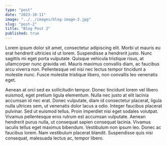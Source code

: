 ```yaml
---
type: "post"
date: "2023-10-11"
image: "../../images/blog-image-2.jpg"
slug: "post-2"
title: "Blog Post 2"
published: true
---
```


Lorem ipsum dolor sit amet, consectetur adipiscing elit. Morbi ut mauris eu erat hendrerit ultricies id ut lorem. Suspendisse a hendrerit justo. Nunc sagittis mi eget porta vulputate. Quisque vehicula tristique risus, at ullamcorper nunc gravida vel. Mauris maximus convallis diam, ac faucibus arcu viverra non. Pellentesque vel nisi nec lectus tempor tincidunt a molestie nunc. Fusce molestie tristique libero, non convallis leo venenatis eget.

Aenean at orci sed ex sollicitudin tempor. Donec tincidunt lorem vel libero euismod, eget pretium ligula elementum. Nulla nec justo at elit lacinia accumsan id nec erat. Donec vulputate, diam id consectetur placerat, ligula nulla ultrices sem, ut venenatis dolor lacus a odio. Integer faucibus placerat pulvinar. Sed ut euismod tellus. Proin imperdiet nisi eget sodales volutpat. Vivamus pellentesque eros rutrum est accumsan vulputate. Aenean hendrerit purus nulla, ut consequat sapien consequat lacinia. Vivamus iaculis tellus eget maximus bibendum. Vestibulum non ipsum leo. Donec ac faucibus lorem. Nam vestibulum placerat blandit. Suspendisse quis nisi consequat, malesuada lectus ac, tempor libero. 

